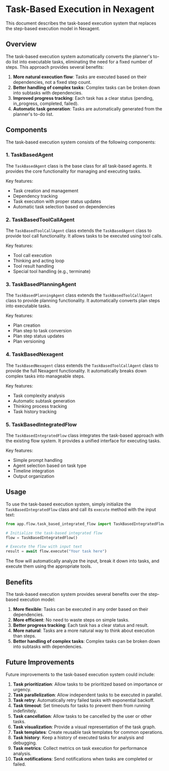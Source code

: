# Task-Based Execution in Nexagent

This document describes the task-based execution system that replaces the step-based execution model in Nexagent.

## Overview

The task-based execution system automatically converts the planner's to-do list into executable tasks, eliminating the need for a fixed number of steps. This approach provides several benefits:

1. **More natural execution flow**: Tasks are executed based on their dependencies, not a fixed step count.
2. **Better handling of complex tasks**: Complex tasks can be broken down into subtasks with dependencies.
3. **Improved progress tracking**: Each task has a clear status (pending, in_progress, completed, failed).
4. **Automatic task generation**: Tasks are automatically generated from the planner's to-do list.

## Components

The task-based execution system consists of the following components:

### 1. TaskBasedAgent

The `TaskBasedAgent` class is the base class for all task-based agents. It provides the core functionality for managing and executing tasks.

Key features:
- Task creation and management
- Dependency tracking
- Task execution with proper status updates
- Automatic task selection based on dependencies

### 2. TaskBasedToolCallAgent

The `TaskBasedToolCallAgent` class extends the `TaskBasedAgent` class to provide tool call functionality. It allows tasks to be executed using tool calls.

Key features:
- Tool call execution
- Thinking and acting loop
- Tool result handling
- Special tool handling (e.g., terminate)

### 3. TaskBasedPlanningAgent

The `TaskBasedPlanningAgent` class extends the `TaskBasedToolCallAgent` class to provide planning functionality. It automatically converts plan steps into executable tasks.

Key features:
- Plan creation
- Plan step to task conversion
- Plan step status updates
- Plan versioning

### 4. TaskBasedNexagent

The `TaskBasedNexagent` class extends the `TaskBasedToolCallAgent` class to provide the full Nexagent functionality. It automatically breaks down complex tasks into manageable steps.

Key features:
- Task complexity analysis
- Automatic subtask generation
- Thinking process tracking
- Task history tracking

### 5. TaskBasedIntegratedFlow

The `TaskBasedIntegratedFlow` class integrates the task-based approach with the existing flow system. It provides a unified interface for executing tasks.

Key features:
- Simple prompt handling
- Agent selection based on task type
- Timeline integration
- Output organization

## Usage

To use the task-based execution system, simply initialize the `TaskBasedIntegratedFlow` class and call its `execute` method with the input text:

```python
from app.flow.task_based_integrated_flow import TaskBasedIntegratedFlow

# Initialize the task-based integrated flow
flow = TaskBasedIntegratedFlow()

# Execute the flow with input text
result = await flow.execute("Your task here")
```

The flow will automatically analyze the input, break it down into tasks, and execute them using the appropriate tools.

## Benefits

The task-based execution system provides several benefits over the step-based execution model:

1. **More flexible**: Tasks can be executed in any order based on their dependencies.
2. **More efficient**: No need to waste steps on simple tasks.
3. **Better progress tracking**: Each task has a clear status and result.
4. **More natural**: Tasks are a more natural way to think about execution than steps.
5. **Better handling of complex tasks**: Complex tasks can be broken down into subtasks with dependencies.

## Future Improvements

Future improvements to the task-based execution system could include:

1. **Task prioritization**: Allow tasks to be prioritized based on importance or urgency.
2. **Task parallelization**: Allow independent tasks to be executed in parallel.
3. **Task retry**: Automatically retry failed tasks with exponential backoff.
4. **Task timeout**: Set timeouts for tasks to prevent them from running indefinitely.
5. **Task cancellation**: Allow tasks to be cancelled by the user or other tasks.
6. **Task visualization**: Provide a visual representation of the task graph.
7. **Task templates**: Create reusable task templates for common operations.
8. **Task history**: Keep a history of executed tasks for analysis and debugging.
9. **Task metrics**: Collect metrics on task execution for performance analysis.
10. **Task notifications**: Send notifications when tasks are completed or failed.
